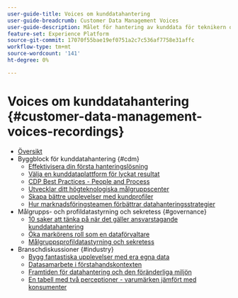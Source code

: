 ```yaml
---
user-guide-title: Voices om kunddatahantering
user-guide-breadcrumb: Customer Data Management Voices
user-guide-description: Målet för hantering av kunddata för teknikern och marknadsföringsledaren samt specialisten
feature-set: Experience Platform
source-git-commit: 17070f55bae19ef0751a2c7c536af7758e31affc
workflow-type: tm+mt
source-wordcount: '141'
ht-degree: 0%

---
```



# Voices om kunddatahantering {#customer-data-management-voices-recordings}

+ [Översikt](overview.md)
+ Byggblock för kunddatahantering {#cdm}
   + [Effektivisera din första hanteringslösning](cdm/first-mile.md)
   + [Välja en kunddataplattform för lyckat resultat](cdm/cdp-success.md)
   + [CDP Best Practices - People and Process](cdm/people-and-process.md)
   + [Utvecklar ditt högteknologiska målgruppscenter](cdm/evolving-your-audience-center-of-excellence.md)
   + [Skapa bättre upplevelser med kundprofiler](cdm/building-better-experiences-with-customer-profiles.md)
   + [Hur marknadsföringsteamen förbättrar datahanteringsstrategier](cdm/how-marketing-teams-are-improving-data-management-strategies.md)
+ Målgrupps- och profildatastyrning och sekretess {#governance}
   + [10 saker att tänka på när det gäller ansvarstagande kunddatahantering](https://experienceleague.adobe.com/docs/platform-learn/tutorials/privacy/ten-considerations-for-responsible-customer-data-management.html)
   + [Öka markörens roll som en dataförvaltare](https://experienceleague.adobe.com/docs/platform-learn/tutorials/privacy/elevating-the-marketers-role-as-a-data-steward.html)
   + [Målgruppsprofildatastyrning och sekretess](governance/healthcare-shield.md)
+ Branschdiskussioner {#industry}
   + [Bygg fantastiska upplevelser med era egna data](industry/build-superb-experiences-with-your-first-party-data.md)
   + [Datasamarbete i förstahandskontexten](industry/data-collaboration-in-the-first-party-data-context.md)
   + [Framtiden för datahantering och den föränderliga miljön](industry/the-future-of-data-management-and-the-changing-environment.md)
   + [En tabell med två perceptioner - varumärken jämfört med konsumenter](industry/brands-vs-consumers.md)
